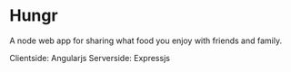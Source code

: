Hungr
=====

A node web app for sharing what food you enjoy with friends and family.


Clientside: Angularjs
Serverside: Expressjs







